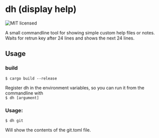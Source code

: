 # dh (display help)

![MIT licensed][license-image]

[license-image]: https://img.shields.io/github/license/workingj/dh.svg

A small commandline tool for showing simple custom help files or notes.
Waits for retrun key after 24 lines and shows the next 24 lines.

## Usage

### build

```$ cargo build --release```

Register dh in the environment variables, so you can run it from the commandline with  
```$ dh [argument]```

### Usage:

```$ dh git```

Will show the contents of the git.toml file.
